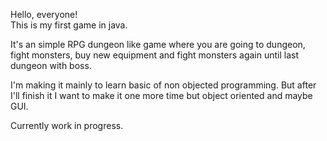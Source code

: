 Hello, everyone!    
This is my first game in java.   
   
It's an simple RPG dungeon like game where you are going to dungeon, fight monsters, buy new equipment and fight 
monsters again until last dungeon with boss.

I'm making it mainly to learn basic of non objected programming. But after I'll finish it I want to make it one more time but
object oriented and maybe GUI.

Currently work in progress. 

